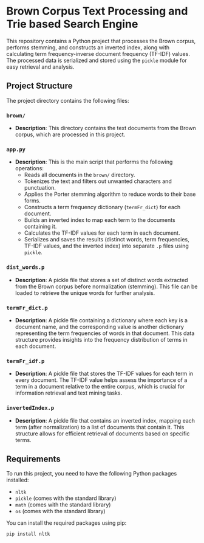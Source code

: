 # Brown Corpus Text Processing and Trie based Search Engine

This repository contains a Python project that processes the Brown corpus, performs stemming, and constructs an inverted index, along with calculating term frequency-inverse document frequency (TF-IDF) values. The processed data is serialized and stored using the `pickle` module for easy retrieval and analysis.

## Project Structure

The project directory contains the following files:

### `brown/`
- **Description**: This directory contains the text documents from the Brown corpus, which are processed in this project.

### `app.py`
- **Description**: This is the main script that performs the following operations:
  - Reads all documents in the `brown/` directory.
  - Tokenizes the text and filters out unwanted characters and punctuation.
  - Applies the Porter stemming algorithm to reduce words to their base forms.
  - Constructs a term frequency dictionary (`termFr_dict`) for each document.
  - Builds an inverted index to map each term to the documents containing it.
  - Calculates the TF-IDF values for each term in each document.
  - Serializes and saves the results (distinct words, term frequencies, TF-IDF values, and the inverted index) into separate `.p` files using `pickle`.

### `dist_words.p`
- **Description**: A pickle file that stores a set of distinct words extracted from the Brown corpus before normalization (stemming). This file can be loaded to retrieve the unique words for further analysis.

### `termFr_dict.p`
- **Description**: A pickle file containing a dictionary where each key is a document name, and the corresponding value is another dictionary representing the term frequencies of words in that document. This data structure provides insights into the frequency distribution of terms in each document.

### `termFr_idf.p`
- **Description**: A pickle file that stores the TF-IDF values for each term in every document. The TF-IDF value helps assess the importance of a term in a document relative to the entire corpus, which is crucial for information retrieval and text mining tasks.

### `invertedIndex.p`
- **Description**: A pickle file that contains an inverted index, mapping each term (after normalization) to a list of documents that contain it. This structure allows for efficient retrieval of documents based on specific terms.

## Requirements

To run this project, you need to have the following Python packages installed:

- `nltk`
- `pickle` (comes with the standard library)
- `math` (comes with the standard library)
- `os` (comes with the standard library)

You can install the required packages using pip:

```bash
pip install nltk
